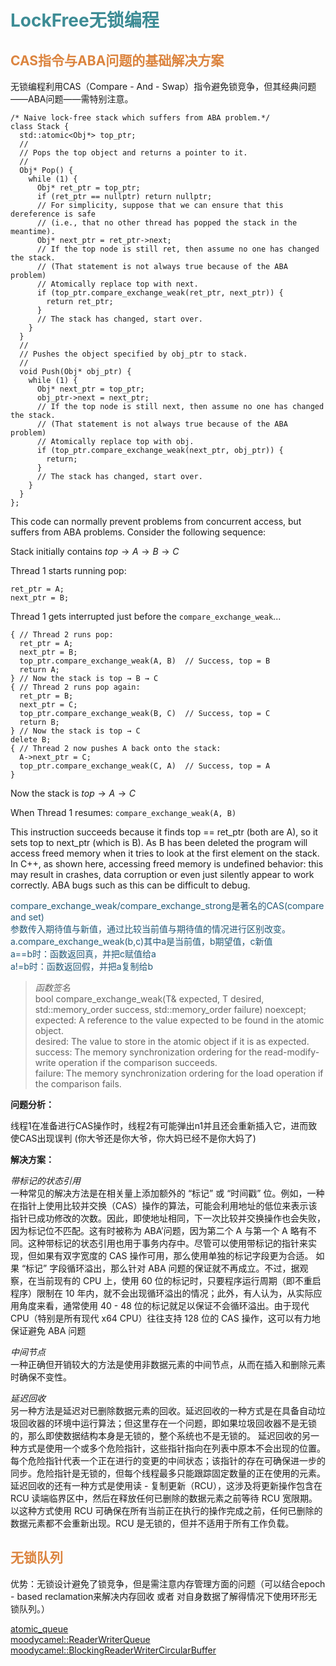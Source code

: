 
# <font  color='3d8c95'>LockFree无锁编程</font>
## <font  color='dc843f'>CAS指令与ABA问题的基础解决方案</font>

无锁编程利用CAS（Compare - And - Swap）指令避免锁竞争，但其经典问题——ABA问题——需特别注意。
```
/* Naive lock-free stack which suffers from ABA problem.*/
class Stack {
  std::atomic<Obj*> top_ptr;
  //
  // Pops the top object and returns a pointer to it.
  //
  Obj* Pop() {
    while (1) {
      Obj* ret_ptr = top_ptr;
      if (ret_ptr == nullptr) return nullptr;
      // For simplicity, suppose that we can ensure that this dereference is safe
      // (i.e., that no other thread has popped the stack in the meantime).
      Obj* next_ptr = ret_ptr->next;
      // If the top node is still ret, then assume no one has changed the stack.
      // (That statement is not always true because of the ABA problem)
      // Atomically replace top with next.
      if (top_ptr.compare_exchange_weak(ret_ptr, next_ptr)) {
        return ret_ptr;
      }
      // The stack has changed, start over.
    }
  }
  //
  // Pushes the object specified by obj_ptr to stack.
  //
  void Push(Obj* obj_ptr) {
    while (1) {
      Obj* next_ptr = top_ptr;
      obj_ptr->next = next_ptr;
      // If the top node is still next, then assume no one has changed the stack.
      // (That statement is not always true because of the ABA problem)
      // Atomically replace top with obj.
      if (top_ptr.compare_exchange_weak(next_ptr, obj_ptr)) {
        return;
      }
      // The stack has changed, start over.
    }
  }
};
```
This code can normally prevent problems from concurrent access, but suffers from ABA problems. Consider the following sequence:

Stack initially contains $top → A → B → C$

Thread 1 starts running pop:
```
ret_ptr = A;
next_ptr = B;
```
Thread 1 gets interrupted just before the `compare_exchange_weak`...
```
{ // Thread 2 runs pop:
  ret_ptr = A;
  next_ptr = B;
  top_ptr.compare_exchange_weak(A, B)  // Success, top = B
  return A;
} // Now the stack is top → B → C
{ // Thread 2 runs pop again:
  ret_ptr = B;
  next_ptr = C;
  top_ptr.compare_exchange_weak(B, C)  // Success, top = C
  return B;
} // Now the stack is top → C
delete B;
{ // Thread 2 now pushes A back onto the stack:
  A->next_ptr = C;
  top_ptr.compare_exchange_weak(C, A)  // Success, top = A
}
```
Now the stack is $top → A → C$

When Thread 1 resumes:
`compare_exchange_weak(A, B)`

This instruction succeeds because it finds top == ret_ptr (both are A), so it sets top to next_ptr (which is B). As B has been deleted the program will access freed memory when it tries to look at the first element on the stack. In C++, as shown here, accessing freed memory is undefined behavior: this may result in crashes, data corruption or even just silently appear to work correctly. ABA bugs such as this can be difficult to debug.

<font  color='235977'> compare_exchange_weak/compare_exchange_strong是著名的CAS(compare and set)  
参数传入期待值与新值，通过比较当前值与期待值的情况进行区别改变。  
a.compare_exchange_weak(b,c)其中a是当前值，b期望值，c新值  
a==b时：函数返回真，并把c赋值给a  
a!=b时：函数返回假，并把a复制给b  

>*函数签名*  
bool compare_exchange_weak(T& expected, T desired, std::memory_order success, std::memory_order failure) noexcept;  
expected: A reference to the value expected to be found in the atomic object.  
desired: The value to store in the atomic object if it is as expected.  
success: The memory synchronization ordering for the read-modify-write operation if the comparison succeeds.  
failure: The memory synchronization ordering for the load operation if the comparison fails.
</font>

**问题分析：**

线程1在准备进行CAS操作时，线程2有可能弹出n1并且还会重新插入它，进而致使CAS出现误判
(你大爷还是你大爷，你大妈已经不是你大妈了)

**解决方案：**

*带标记的状态引用*  
一种常见的解决方法是在相关量上添加额外的 “标记” 或 “时间戳” 位。例如，一种在指针上使用比较并交换（CAS）操作的算法，可能会利用地址的低位来表示该指针已成功修改的次数。因此，即使地址相同，下一次比较并交换操作也会失败，因为标记位不匹配。这有时被称为 ABA’问题，因为第二个 A 与第一个 A 略有不同。这种带标记的状态引用也用于事务内存中。尽管可以使用带标记的指针来实现，但如果有双字宽度的 CAS 操作可用，那么使用单独的标记字段更为合适。
如果 “标记” 字段循环溢出，那么针对 ABA 问题的保证就不再成立。不过，据观察，在当前现有的 CPU 上，使用 60 位的标记时，只要程序运行周期（即不重启程序）限制在 10 年内，就不会出现循环溢出的情况；此外，有人认为，从实际应用角度来看，通常使用 40 - 48 位的标记就足以保证不会循环溢出。由于现代 CPU（特别是所有现代 x64 CPU）往往支持 128 位的 CAS 操作，这可以有力地保证避免 ABA 问题

*中间节点*  
一种正确但开销较大的方法是使用非数据元素的中间节点，从而在插入和删除元素时确保不变性。

*延迟回收*  
另一种方法是延迟对已删除数据元素的回收。延迟回收的一种方式是在具备自动垃圾回收器的环境中运行算法；但这里存在一个问题，即如果垃圾回收器不是无锁的，那么即使数据结构本身是无锁的，整个系统也不是无锁的。
延迟回收的另一种方式是使用一个或多个危险指针，这些指针指向在列表中原本不会出现的位置。每个危险指针代表一个正在进行的变更的中间状态；该指针的存在可确保进一步的同步。危险指针是无锁的，但每个线程最多只能跟踪固定数量的正在使用的元素。
延迟回收的还有一种方式是使用读 - 复制更新（RCU），这涉及将更新操作包含在 RCU 读端临界区中，然后在释放任何已删除的数据元素之前等待 RCU 宽限期。以这种方式使用 RCU 可确保在所有当前正在执行的操作完成之前，任何已删除的数据元素都不会重新出现。RCU 是无锁的，但并不适用于所有工作负载。

## <font  color='dc843f'>无锁队列</font>
优势：无锁设计避免了锁竞争，但是需注意内存管理方面的问题（可以结合epoch - based reclamation来解决内存回收 或者 对自身数据了解得情况下使用环形无锁队列。）

[atomic_queue](https://github.com/max0x7ba/atomic_queue/blob/master/include/atomic_queue/atomic_queue.h)  
[moodycamel::ReaderWriterQueue](https://github.com/cameron314/readerwriterqueue/blob/master/readerwriterqueue.h)  
[moodycamel::BlockingReaderWriterCircularBuffer](https://github.com/cameron314/readerwriterqueue/blob/master/readerwritercircularbuffer.h)  
